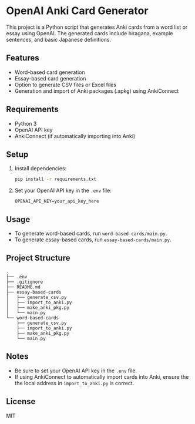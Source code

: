 # OpenAI Anki Card Generator

This project is a Python script that generates Anki cards from a word list or essay using OpenAI. The generated cards include hiragana, example sentences, and basic Japanese definitions.

## Features

- Word-based card generation
- Essay-based card generation
- Option to generate CSV files or Excel files
- Generation and import of Anki packages (.apkg) using AnkiConnect

## Requirements

- Python 3
- OpenAI API key
- AnkiConnect (if automatically importing into Anki)

## Setup

1. Install dependencies:
   ```bash
   pip install -r requirements.txt
   ```
2. Set your OpenAI API key in the `.env` file:
   ```
   OPENAI_API_KEY=your_api_key_here
   ```

## Usage

- To generate word-based cards, run `word-based-cards/main.py`.
- To generate essay-based cards, run `essay-based-cards/main.py`.

## Project Structure

```
.
├── .env
├── .gitignore
├── README.md
├── essay-based-cards
│   ├── generate_csv.py
│   ├── import_to_anki.py
│   ├── make_anki_pkg.py
│   └── main.py
└── word-based-cards
    ├── generate_csv.py
    ├── import_to_anki.py
    ├── make_anki_pkg.py
    └── main.py
```

## Notes

- Be sure to set your OpenAI API key in the `.env` file.
- If using AnkiConnect to automatically import cards into Anki, ensure the the local address in `import_to_anki.py` is correct.

## License

MIT
